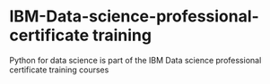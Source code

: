 # IBM-Data-science-professional-certificate training
Python for data science is part of the IBM Data science professional certificate training courses
